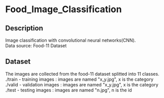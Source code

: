 # Food_Image_Classification
## Description
Image classification with convolutional neural networks(CNN).  
Data source: Food-11 Dataset

## Dataset
The images are collected from the food-11 dataset splitted into 11 classes.  
./train - training images : images are named "x_y.jpg", x is the category  
./valid - validation images : images are named "x_y.jpg", x is the category  
./test - testing images : images are named "n.jpg", n is the id  


